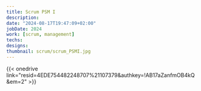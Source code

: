 ```yaml
---
title: Scrum PSM I
description: 
date: "2024-08-17T19:47:09+02:00"
jobDate: 2024
work: [scrum, management]
techs: 
designs: 
thumbnail: scrum/scrum_PSMI.jpg
---
```


{{< onedrive link="resid=4EDE754482248707%21107379&authkey=!AB17aZanfmOB4kQ&em=2" >}}
